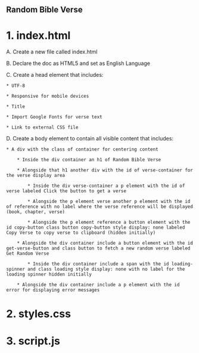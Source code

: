 ## Random Bible Verse

# 1.  index.html

  A.  Create a new file called index.html

  B.  Declare the doc as HTML5 and set as English Language

  C.  Create a head element that includes:

    * UTF-8

    * Responsive for mobile devices

    * Title

    * Import Google Fonts for verse text

    * Link to external CSS file

  D.  Create a body element to contain all visible content that includes:

    * A div with the class of container for centering content

        * Inside the div container an h1 of Random Bible Verse

        * Alongside that h1 another div with the id of verse-container for the verse display area

            * Inside the div verse-container a p element with the id of verse labeled Click the button to get a verse

            * Alongside the p element verse another p element with the id of reference with no label where the verse reference will be displayed (book, chapter, verse)

            * Alongside the p element reference a button element with the id copy-button class button copy-button style display: none labeled Copy Verse to copy verse to clipboard (hidden initially)

        * Alongside the div container include a button element with the id get-verse-button and class button to fetch a new random verse labeled Get Random Verse

            * Inside the div container include a span with the id loading-spinner and class loading style display: none with no label for the loading spinner hidden initially

        * Alongside the div container include a p element with the id error for displaying error messages


# 2.  styles.css

# 3.  script.js